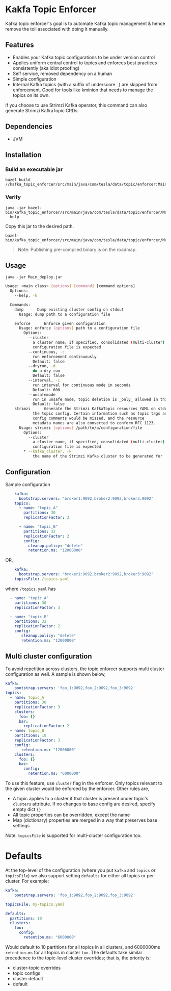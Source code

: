 # Kakfa Topic Enforcer

Kafka topic enforcer's goal is to automate Kafka topic management & hence remove the toil associated with doing it manually.

## Features

* Enables your Kafka topic configurations to be under version control
* Applies uniform central control to topics and enforces best practices consistently (aka idiot proofing) 
* Self service, removed dependency on a human
* Simple configuration
* Internal Kafka topics (with a suffix of underscore `_`) are skipped from enforcement. Good for tools like kminion that
  needs to manage the topics on its own.

If you choose to use Strimzi Kafka operator, this command can also generate Strimzi KafkaTopic CRDs.

## Dependencies

* JVM 

## Installation

### Build an executable jar

```
bazel build //kafka_topic_enforcer/src/main/java/com/tesla/data/topic/enforcer:Main_deploy.jar
```

### Verify

```
java -jar bazel-bin/kafka_topic_enforcer/src/main/java/com/tesla/data/topic/enforcer/Main_deploy.jar --help
```

Copy this jar to the desired path.

```
bazel-bin/kafka_topic_enforcer/src/main/java/com/tesla/data/topic/enforcer/Main_deploy.jar
```

> Note: Publishing pre-compiled binary is on the roadmap.

## Usage

`java -jar Main_deploy.jar`

```bash
Usage: <main class> [options] [command] [command options]
  Options:
    --help, -h

  Commands:
    dump      Dump existing cluster config on stdout
      Usage: dump path to a configuration file

    enforce      Enforce given configuration
      Usage: enforce [options] path to a configuration file
        Options:
          --cluster
            a cluster name, if specified, consolidated (multi-cluster)
            configuration file is expected
          --continuous, -c
            run enforcement continuously
            Default: false
          --dryrun, -d
            do a dry run
            Default: false
          --interval, -i
            run interval for continuous mode in seconds
            Default: 600
          --unsafemode
            run in unsafe mode, topic deletion is _only_ allowed in this mode
            Default: false
    strimzi      Generate the Strimzi KafkaTopic resources YAML on stdout from
            the topic config. Certain information such as topic tags and
            config comments would be missed, and the resource
            metadata names are also converted to conform RFC 1123.
      Usage: strimzi [options] /path/to/a/configuration/file
        Options:
          --cluster
            a cluster name, if specified, consolidated (multi-cluster)
            configuration file is expected
        * --kafka_cluster, -k
            the name of the Strimzi Kafka cluster to be generated for
```

## Configuration

Sample configuration

```yaml
    kafka:
      bootstrap.servers: "broker1:9092,broker2:9092,broker3:9092"
    topics:
      - name: "topic_A"
        partitions: 30
        replicationFactor: 3

      - name: "topic_B"
        partitions: 32
        replicationFactor: 2
        config:
          cleanup.policy: "delete"
          retention.ms: "12000000"
```

OR,

```yaml
    kafka:
      bootstrap.servers: "broker1:9092,broker2:9092,broker3:9092"
    topicsFile: /topics.yaml
```

where `/topics.yaml` has

```yaml
  - name: "topic_A"
    partitions: 30
    replicationFactor: 3

  - name: "topic_B"
    partitions: 32
    replicationFactor: 2
    config:
       cleanup.policy: "delete"
       retention.ms: "12000000"
```

## Multi cluster configuration
To avoid repetition across clusters, the topic enforcer supports multi cluster configuration as well. A sample is shown below,

```yaml
kafka:
    bootstrap.servers: 'foo_1:9092,foo_2:9092,foo_3:9092'
topics:
  - name: topic_A
    partitions: 30
    replicationFactor: 3
    clusters:
      foo: {}
      bar:
        replicationFactor: 2
  - name: topic_B
    partitions: 10
    replicationFactor: 3
    config:
       retention.ms: "12000000"
    clusters:
      foo: {}
      baz:
        config:
          retention.ms: "6000000"
```

To use this feature, use `cluster` flag in the enforcer. Only topics relevant to the given cluster would be enforced by the enforcer. Other rules are,

* A topic applies to a cluster if that cluster is present under topic's `clusters`
attribute. If no changes to base config are desired, specify empty dict `{}`
* All topic properties can be overridden, except the name
* Map (dictionary) properties are merged in a way that preserves base settings
 

Note: `topicsFile` is supported for multi-cluster configuration too.

# Defaults

At the top-level of the configuration (where you put `kafka` and `topics` or `topicsFile`) we also support setting
`defaults` for either all topics or per-cluster. For example:
```yaml
kafka:
    bootstrap.servers: 'foo_1:9092,foo_2:9092,foo_3:9092'

topicsFile: my-topics.yaml

defaults:
  partitions: 10
  clusters:
    foo:
      config:
        retention.ms: "6000000"
```

Would default to 10 partitions for all topics in all clusters, and 6000000ms `retention.ms` for all topics in cluster
 `foo`. The defaults take similar precedence to the topic-level cluster overrides; that is, the priority is:
 
  * cluster-topic overrides
  * topic configs
  * cluster default
  * default 

